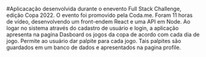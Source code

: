 #Aplicacação desenvolvida durante o enevento  Full Stack Challenge, edição Copa 2022.
O evento foi promovido pela Coda.me. Foram 11 horas de vídeo, desenvolvendo um front-endem React e uma API em Node.
Ao logar no sistema através do cadastro de usuário e login, a aplicação 
apresenta na pagina Dasboard os jogos da copa de acordo com cada dia de jogo.
Permite ao usuário dar palpite para cada jogo. Tais palpites são guardados em um banco de dados e apresentados na pagina profile.
